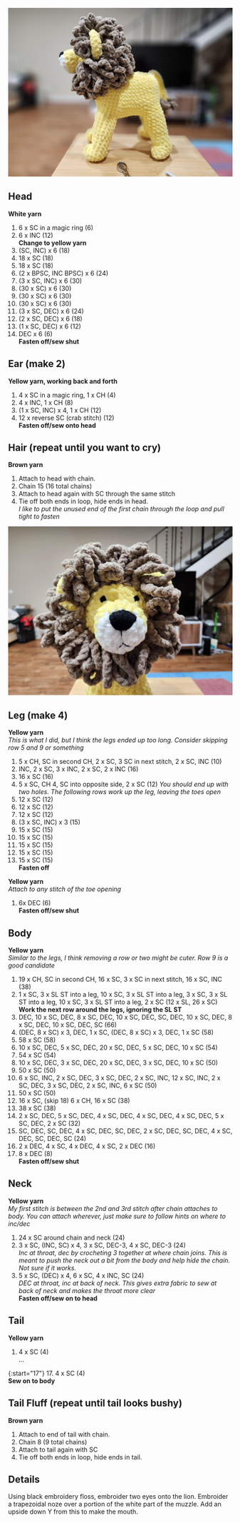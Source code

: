 ![Lion Profile](/assets/images/crochet/lion_profile.jpg)
## Head
**White yarn**
1. 6 x SC in a magic ring (6)
2. 6 x INC (12)  
**Change to yellow yarn**
3. (SC, INC) x 6 (18)
4. 18 x SC (18)
5. 18 x SC (18)
6. (2 x BPSC, INC BPSC) x 6 (24)
7. (3 x SC, INC) x 6 (30)
8. (30 x SC) x 6 (30)
9. (30 x SC) x 6 (30)
10. (30 x SC) x 6 (30)
11. (3 x SC, DEC) x 6 (24)
12. (2 x SC, DEC) x 6 (18)
13. (1 x SC, DEC) x 6 (12)
14. DEC x 6 (6)  
**Fasten off/sew shut**


## Ear (make 2)
**Yellow yarn, working back and forth**
1. 4 x SC in a magic ring, 1 x CH (4)
2. 4 x INC, 1 x CH (8)
3. (1 x SC, INC) x 4, 1 x CH (12)
4. 12 x reverse SC (crab stitch) (12)  
**Fasten off/sew onto head**  


## Hair (repeat until you want to cry)
**Brown yarn**
1. Attach to head with chain.
2. Chain 15 (16 total chains)
3. Attach to head again with SC through the same stitch
4. Tie off both ends in loop, hide ends in head.  
*I like to put the unused end of the first chain through the loop and pull tight to fasten*

![Lion Profile](/assets/images/crochet/lion_face.jpg)

## Leg (make 4)
**Yellow yarn**  
*This is what I did, but I think the legs ended up too long. Consider skipping row 5 and 9 or something*
1. 5 x CH, SC in second CH, 2 x SC, 3 SC in next stitch, 2 x SC, INC (10)
2. INC, 2 x SC, 3 x INC, 2 x SC, 2 x INC (16)
3. 16 x SC (16)
4. 5 x SC, CH 4, SC into opposite side, 2 x SC (12) *You should end up with two holes. The following rows work up the leg, leaving the toes open*
5. 12 x SC (12) 
6. 12 x SC (12) 
7. 12 x SC (12) 
8. (3 x SC, INC) x 3 (15)
9. 15 x SC (15)
10. 15 x SC (15)
11. 15 x SC (15)
12. 15 x SC (15)
13. 15 x SC (15)  
**Fasten off**


**Yellow yarn**  
*Attach to any stitch of the toe opening*
1. 6x DEC (6)  
**Fasten off/sew shut**

## Body
**Yellow yarn**  
*Similar to the legs, I think removing a row or two might be cuter. Row 9 is a good candidate*
1. 19 x CH, SC in second CH, 16 x SC, 3 x SC in next stitch, 16 x SC, INC (38)
2. 1 x SC, 3 x SL ST into a leg, 10 x SC, 3 x SL ST into a leg, 3 x SC, 3 x SL ST into a leg, 10 x SC, 3 x SL ST into a leg, 2 x SC (12 x SL, 26 x SC)  
**Work the next row around the legs, ignoring the SL ST**
3. DEC, 10 x SC, DEC, 8 x SC, DEC, 10 x SC, DEC, SC, DEC, 10 x SC, DEC, 8 x SC, DEC, 10 x SC, DEC, SC (66)
4. (DEC, 8 x SC) x 3, DEC, 1 x SC, (DEC, 8 x SC) x 3, DEC, 1 x SC (58)
5. 58 x SC (58)
6. 10 x SC, DEC, 5 x SC, DEC, 20 x SC, DEC, 5 x SC, DEC, 10 x SC (54)
7. 54 x SC (54)
8. 10 x SC, DEC, 3 x SC, DEC, 20 x SC, DEC, 3 x SC, DEC, 10 x SC (50)
9. 50 x SC (50)
10. 6 x SC, INC, 2 x SC, DEC, 3 x SC, DEC, 2 x SC, INC, 12 x SC, INC, 2 x SC, DEC, 3 x SC, DEC, 2 x SC, INC, 6 x SC (50)
11. 50 x SC (50)
12. 16 x SC, (skip 18) 6 x CH, 16 x SC (38)
13. 38 x SC (38)
14. 2 x SC, DEC, 5 x SC, DEC, 4 x SC, DEC, 4 x SC, DEC, 4 x SC, DEC, 5 x SC, DEC, 2 x SC  (32)
15. SC, DEC, SC, DEC, 4 x SC, DEC, SC, DEC, 2 x SC, DEC, SC, DEC, 4 x SC, DEC, SC, DEC, SC (24)
16. 2 x DEC, 4 x SC, 4 x DEC, 4 x SC, 2 x DEC (16)
17. 8 x DEC (8)  
**Fasten off/sew shut**

## Neck
**Yellow yarn**  
*My first stitch is between the 2nd and 3rd stitch after chain attaches to body. You can attach wherever, just make sure to follow hints on where to inc/dec*
1. 24 x SC around chain and neck (24)
2. 3 x SC, (INC, SC) x 4, 3 x SC, DEC-3, 4 x SC, DEC-3 (24)  
*Inc at throat, dec by crocheting 3 together at where chain joins. This is meant to push the neck out a bit from the body and help hide the chain. Not sure if it works.*
2. 5 x SC, (DEC) x 4, 6 x SC, 4 x INC, SC (24)  
*DEC at throat, inc at back of neck. This gives extra fabric to sew at back of neck and makes the throat more clear*  
**Fasten off/sew on to head**

## Tail
**Yellow yarn**
1. 4 x SC (4)  
...
<!-- -->

{:start="17"}
17. 4 x SC (4)  
**Sew on to body**

## Tail Fluff (repeat until tail looks bushy)
**Brown yarn**
1. Attach to end of tail with chain.
2. Chain 8 (9 total chains)
3. Attach to tail again with SC
4. Tie off both ends in loop, hide ends in tail.  


## Details
Using black embroidery floss, embroider two eyes onto the lion. Embroider a trapezoidal noze over a portion of the white part of the muzzle.
Add an upside down Y from this to make the mouth.
